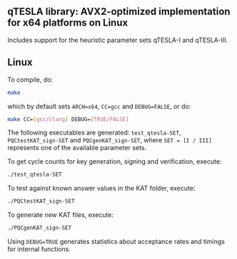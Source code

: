 ## qTESLA library: AVX2-optimized implementation for x64 platforms on Linux

Includes support for the heuristic parameter sets qTESLA-I and qTESLA-III.

## Linux

To compile, do:

```sh
make 
```

which by default sets `ARCH=x64`, `CC=gcc` and `DEBUG=FALSE`, or do:

```sh
make CC=[gcc/clang] DEBUG=[TRUE/FALSE]
```

The following executables are generated: `test_qtesla-SET`, `PQCtestKAT_sign-SET` and `PQCgenKAT_sign-SET`,
where `SET = [I / III]` represents one of the available parameter sets.

To get cycle counts for key generation, signing and verification, execute:

```sh
./test_qtesla-SET
```

To test against known answer values in the KAT folder, execute:

```sh
./PQCtestKAT_sign-SET
```

To generate new KAT files, execute:

```sh
./PQCgenKAT_sign-SET
```

Using `DEBUG=TRUE` generates statistics about acceptance rates and timings for internal functions. 